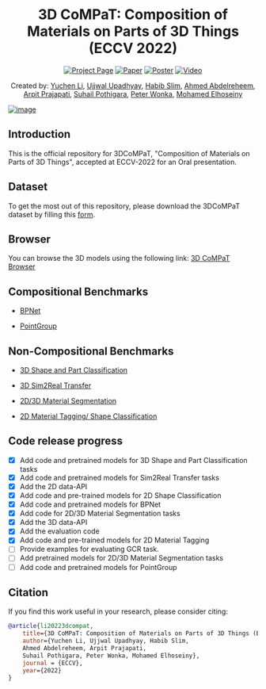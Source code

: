<div align="center">

# 3D CoMPaT: Composition of Materials on Parts of 3D Things (ECCV 2022)

[![Project Page](https://img.shields.io/badge/Project%20Page-red?style=for-the-badge)](https://3dcompat-dataset.org/)
[![Paper](https://img.shields.io/badge/Paper-green?style=for-the-badge&logo=adobe-acrobat-reader)](https://3dcompat-dataset.org/pdf/paper.pdf)
[![Poster](https://img.shields.io/badge/Poster-blue?style=for-the-badge&logo=adobe-acrobat-reader)](https://3dcompat-dataset.org/pdf/poster.pdf)
[![Video](https://img.shields.io/badge/Video-purple?style=for-the-badge&logo=youtube)](https://www.youtube.com/watch?v=DT6I1EYqzis)


Created by: [Yuchen Li](http://liyc.tech/), [Ujjwal Upadhyay](https://ujjwal9.com/), [Habib Slim](https://habibslim.github.io/), [Ahmed Abdelreheem](https://samir55.github.io/), [Arpit Prajapati](https://www.polynine.com/), [Suhail Pothigara](https://www.polynine.com/), [Peter Wonka](https://peterwonka.net/), [Mohamed Elhoseiny](http://www.mohamed-elhoseiny.com/)
</div>

[![image](https://user-images.githubusercontent.com/38585175/182629905-812f1c6f-8906-4485-9710-760cff150df1.png)](https://www.youtube.com/watch?v=DT6I1EYqzis)

## Introduction
This is the official repository for 3DCoMPaT, "Composition of Materials on Parts of 3D Things", accepted at ECCV-2022 for an Oral presentation. 

## Dataset
To get the most out of this repository, please download the 3DCoMPaT dataset by filling this [form](https://docs.google.com/forms/d/e/1FAIpQLSeOxWVkVNdXz-nCfFIWOeOARc_Atk9fi5PSIKw1Ib1cr3ENpA/viewform?fbzx=-7103523806700241333).

## Browser
You can browse the 3D models using the following link: [3D CoMPaT Browser](http://54.235.12.220:50/index.html)

## Compositional Benchmarks

- [BPNet](./BPNet/)

- [PointGroup](./PointGroup/)

## Non-Compositional Benchmarks

- [3D Shape and Part Classification](./3D/)

- [3D Sim2Real Transfer](./3D/)

- [2D/3D Material Segmentation](./BPNet/)

- [2D Material Tagging/ Shape Classification](./2D/)


## Code release progress
- [x] Add code and pretrained models for 3D Shape and Part Classification tasks
- [x] Add code and pretrained models for Sim2Real Transfer tasks
- [x] Add the 2D data-API
- [x] Add code and pre-trained models for 2D Shape Classification
- [x] Add code and pretrained models for BPNet
- [x] Add code for 2D/3D Material Segmentation tasks
- [x] Add the 3D data-API
- [x] Add the evaluation code
- [x] Add code and pre-trained models for 2D Material Tagging
- [ ] Provide examples for evaluating GCR task.
- [ ] Add pretrained models for 2D/3D Material Segmentation tasks
- [ ] Add code and pretrained models for PointGroup

## Citation
If you find this work useful in your research, please consider citing:

```bibtex
@article{li20223dcompat,
    title={3D CoMPaT: Composition of Materials on Parts of 3D Things (ECCV 2022)},
    author={Yuchen Li, Ujjwal Upadhyay, Habib Slim,
    Ahmed Abdelreheem, Arpit Prajapati,
    Suhail Pothigara, Peter Wonka, Mohamed Elhoseiny},
    journal = {ECCV},
    year={2022}
}
```
